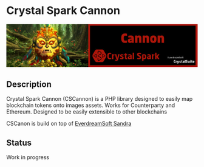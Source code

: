 # Crystal Spark Cannon
<p align="center">
<img src="resources/cscannonBanner.jpg">


</p>

## Description

Crystal Spark Cannon (CSCannon) is a PHP library designed to easily map blockchain tokens onto images assets.
Works for Counterparty and Ethereum. Designed to be easily extensible to other blockchains


CSCanon is build on top of  [EverdreamSoft Sandra](https://github.com/everdreamsoft/sandra)







## Status

Work in progress







 
